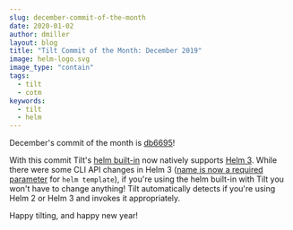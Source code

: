 ```yaml
---
slug: december-commit-of-the-month
date: 2020-01-02
author: dmiller
layout: blog
title: "Tilt Commit of the Month: December 2019"
image: helm-logo.svg
image_type: "contain"
tags:
  - tilt
  - cotm
keywords:
  - tilt
  - helm
---
```


December's commit of the month is [db6695](https://github.com/windmilleng/tilt/commit/db669506c9d040a8ffa608dd152c75fed2646ac8)!

With this commit Tilt's [helm built-in](https://docs.tilt.dev/api.html#api.helm) now natively supports [Helm 3](https://helm.sh/blog/helm-3-released/). While there were some CLI API changes in Helm 3 ([name is now a required parameter](https://helm.sh/docs/faq/#name-or-generate-name-is-now-required-on-install) for `helm template`), if you're using the helm built-in with Tilt you won't have to change anything! Tilt automatically detects if you're using Helm 2 or Helm 3 and invokes it appropriately.

Happy tilting, and happy new year!

